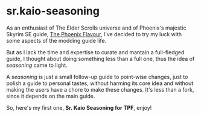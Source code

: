 # sr.kaio-seasoning

As an enthusiast of The Elder Scrolls universe and of Phoenix's majestic Skyrim SE guide, [The Phoenix Flavour](https://thephoenixflavour.com/), I've decided to try my luck with some aspects of the modding guide life.
  
But as I lack the time and expertise to curate and mantain a full-fledged guide, I thought about doing something less than a full one, thus the idea of *seasoning* came to light.
  
A *seasoning* is just a small follow-up guide to point-wise changes, just to polish a guide to personal tastes, without harming its core idea and without making the users have a chore to make these changes. It's less than a fork, since it depends on the main guide.
  
So, here's my first one, **Sr. Kaio Seasoning for TPF**, enjoy!
